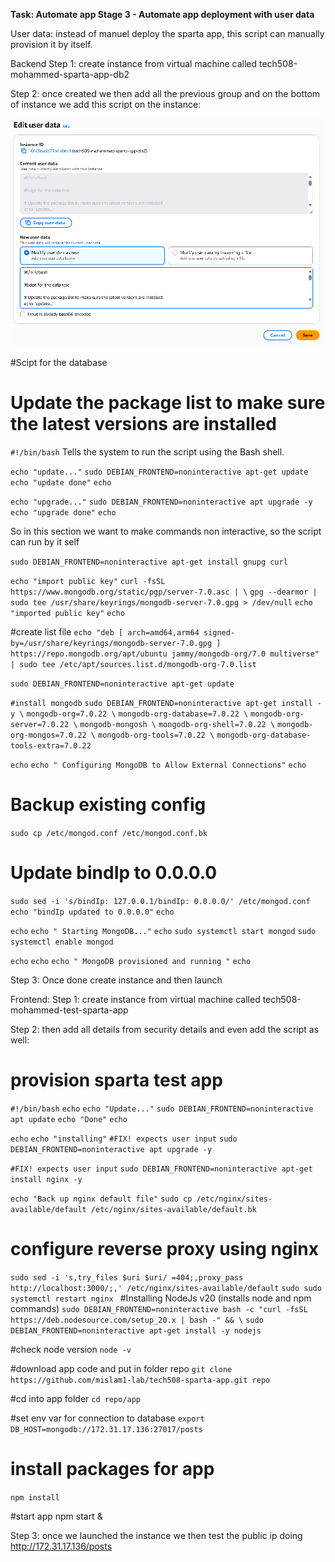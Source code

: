 
**Task: Automate app Stage 3 - Automate app deployment with user data**

User data:  instead of manuel deploy the sparta app, this script can manually provision it by itself.

Backend 
Step 1: create instance from virtual machine called tech508-mohammed-sparta-app-db2

Step 2: once created we then add all the previous group and on the bottom of instance we add this script on the instance: 


![alt text](/Image%20folder/image-95.png)

#Scipt for the database
 
# Update the package list to make sure the latest versions are installed

`#!/bin/bash`
Tells the system to run the script using the Bash shell. 

`echo "update..."`
`sudo DEBIAN_FRONTEND=noninteractive apt-get update`
`echo "update done"`
`echo`
 
`echo "upgrade..."`
`sudo DEBIAN_FRONTEND=noninteractive apt upgrade -y`
`echo "upgrade done"`
`echo`

So in this section we want to make commands non interactive, so the script can run by it self
 
`sudo DEBIAN_FRONTEND=noninteractive apt-get install gnupg curl`
 
`echo "import public key"`
`curl -fsSL https://www.mongodb.org/static/pgp/server-7.0.asc | \`
`gpg --dearmor | sudo tee /usr/share/keyrings/mongodb-server-7.0.gpg > /dev/null`
`echo "imported public key"`
`echo`
 
#create list file
`echo "deb [ arch=amd64,arm64 signed-by=/usr/share/keyrings/mongodb-server-7.0.gpg ] https://repo.mongodb.org/apt/ubuntu jammy/mongodb-org/7.0 multiverse" | sudo tee /etc/apt/sources.list.d/mongodb-org-7.0.list`
 
`sudo DEBIAN_FRONTEND=noninteractive apt-get update`
 
`#install mongodb`
`sudo DEBIAN_FRONTEND=noninteractive apt-get install -y \`
   `mongodb-org=7.0.22 \`
   `mongodb-org-database=7.0.22 \`
   `mongodb-org-server=7.0.22 \`
   `mongodb-mongosh \`
   `mongodb-org-shell=7.0.22 \`
   `mongodb-org-mongos=7.0.22 \`
   `mongodb-org-tools=7.0.22 \`
   `mongodb-org-database-tools-extra=7.0.22`
 
   `echo`
`echo " Configuring MongoDB to Allow External Connections"`
`echo`
 
# Backup existing config
`sudo cp /etc/mongod.conf /etc/mongod.conf.bk`
 
# Update bindIp to 0.0.0.0
`sudo sed -i 's/bindIp: 127.0.0.1/bindIp: 0.0.0.0/' /etc/mongod.conf`
`echo "bindIp updated to 0.0.0.0"`
`echo`
 
`echo`
`echo " Starting MongoDB..."`
`echo`
`sudo systemctl start mongod`
`sudo systemctl enable mongod`
 
`echo`
`echo`
`echo " MongoDB provisioned and running "`
`echo`

Step 3: Once done create instance and then launch

Frontend:
Step 1: create instance from virtual machine called tech508-mohammed-test-sparta-app

Step 2: then add all details from security details and even add the script as well:

# provision sparta test app
`#!/bin/bash`
`echo`
`echo "Update..."`
`sudo DEBIAN_FRONTEND=noninteractive apt update`
`echo "Done"`
`echo`

`echo`
`echo "installing"`
`#FIX! expects user input`
`sudo DEBIAN_FRONTEND=noninteractive apt upgrade -y`

`#FIX! expects user input`
`sudo DEBIAN_FRONTEND=noninteractive apt-get install nginx -y`

`echo "Back up nginx default file"`
`sudo cp /etc/nginx/sites-available/default /etc/nginx/sites-available/default.bk`

# configure reverse proxy using nginx
`sudo sed -i 's,try_files $uri $uri/ =404;,proxy_pass http://localhost:3000/;,' /etc/nginx/sites-available/default`
`sudo sudo systemctl restart nginx `
#Installing NodeJs v20 (installs node and npm commands)
`sudo DEBIAN_FRONTEND=noninteractive bash -c "curl -fsSL https://deb.nodesource.com/setup_20.x | bash -" && \`
`sudo DEBIAN_FRONTEND=noninteractive apt-get install -y nodejs`

#check node version
`node -v`

#download app code and put in folder repo
`git clone https://github.com/mislam1-lab/tech508-sparta-app.git repo`

#cd into app folder
`cd repo/app`

#set env var for connection to database
`export DB_HOST=mongodb://172.31.17.136:27017/posts`

# install packages for app
`npm install`

#start app
npm start &

Step 3: once we launched the instance we then test the public ip doing http://172.31.17.136/posts 
